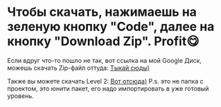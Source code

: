 # Чтобы скачать, нажимаешь на зеленую кнопку "Code", далее на кнопку "Download Zip". Profit😋
Если вдруг что-то пошло не так, вот ссылка на мой Google Диск, можешь скачать Zip-файл оттуда: <a href="https://drive.google.com/uc?export=download&id=1-ZT7jutIOm00lG-N1xuO5rFv4OQW5d_9">Тыкай сюды)</a>
  
Также вы можете скачать Level 2: <a href="https://drive.google.com/uc?export=download&id=1cFvxUFF8qBe8AGG3_TJnFIHmpQ-jkUgE">Вот отсюда)</a>
P.s. это не папка с проектом, это юнити пакет, его надо импортировать в уже готовый уровень.
